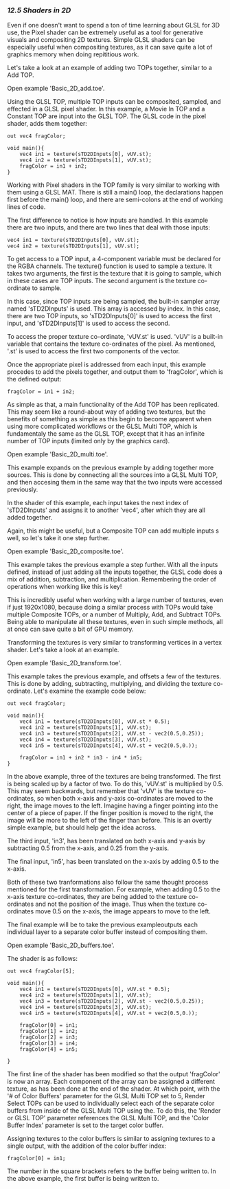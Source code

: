 
### *12.5 Shaders in 2D*

Even if one doesn't want to spend a ton of time learning about GLSL for 3D use, the Pixel shader can be extremely useful as a tool for generative visuals and compositing 2D textures. Simple GLSL shaders can be especially useful when compositing textures, as it can save quite a lot of graphics memory when doing repititious work.

Let's take a look at an example of adding two TOPs together, similar to a Add TOP.

Open example 'Basic\_2D\_add.toe'.

Using the GLSL TOP, multiple TOP inputs can be composited, sampled, and effected in a GLSL pixel shader. In this example, a Movie In TOP and a Constant TOP are input into the GLSL TOP. The GLSL code in the pixel shader, adds them together:

```
out vec4 fragColor;

void main(){
	vec4 in1 = texture(sTD2DInputs[0], vUV.st);
	vec4 in2 = texture(sTD2DInputs[1], vUV.st);
	fragColor = in1 + in2;
}
```

Working with Pixel shaders in the TOP family is very similar to working with them using a GLSL MAT. There is still a main() loop, the declarations happen first before the main() loop, and there are semi-colons at the end of working lines of code.

The first difference to notice is how inputs are handled. In this example there are two inputs, and there are two lines that deal with those inputs:

```
vec4 in1 = texture(sTD2DInputs[0], vUV.st);
vec4 in2 = texture(sTD2DInputs[1], vUV.st);
```

To get access to a TOP input, a 4-component variable must be declared for the RGBA channels. The texture() function is used to sample a texture. It takes two arguments, the first is the texture that it is going to sample, which in these cases are TOP inputs. The second argument is the texture co-ordinate to sample.

In this case, since TOP inputs are being sampled, the built-in sampler array named 'sTD2DInputs' is used. This array is accessed by index. In this case, there are two TOP inputs, so 'sTD2DInputs[0]' is used to access the first input, and 'sTD2DInputs[1]' is used to access the second.

To access the proper texture co-ordinate, 'vUV.st' is used. 'vUV' is a built-in variable that contains the texture co-ordinates of the pixel. As mentioned, '.st' is used to access the first two components of the vector.

Once the appropriate pixel is addressed from each input, this example procedes to add the pixels together, and output them to 'fragColor', which is the defined output:

```
fragColor = in1 + in2;
```

As simple as that, a main functionality of the Add TOP has been replicated. This may seem like a round-about way of adding two textures, but the benefits of something as simple as this begin to become apparent when using more complicated workflows or the GLSL Multi TOP, which is fundamentaly the same as the GLSL TOP, except that it has an infinite number of TOP inputs (limited only by the graphics card).

Open example 'Basic\_2D\_multi.toe'.

This example expands on the previous example by adding together more sources. This is done by connecting all the sources into a GLSL Multi TOP, and then accesing them in the same way that the two inputs were accessed previously.

In the shader of this example, each input takes the next index of 'sTD2DInputs' and assigns it to another 'vec4', after which they are all added together.

Again, this might be useful, but a Composite TOP can add multiple inputs s well, so let's take it one step further.

Open example 'Basic\_2D\_composite.toe'.

This example takes the previous example a step further. With all the inputs defined, instead of just adding all the inputs together, the GLSL code does a mix of addition, subtraction, and multiplication. Remembering the order of operations when working like this is key!

This is incredibly useful when working with a large number of textures, even if just 1920x1080, because doing a similar process with TOPs would take multiple Composite TOPs, or a number of Multiply, Add, and Subtract TOPs. Being able to manipulate all these textures, even in such simple methods, all at once can save quite a bit of GPU memory.

Transforming the textures is very similar to transforming vertices in a vertex shader. Let's take a look at an example.

Open example 'Basic\_2D\_transform.toe'.

This example takes the previous example, and offsets a few of the textures. This is done by adding, subtracting, multiplying, and dividing the texture co-ordinate. Let's examine the example code below:

```
out vec4 fragColor;

void main(){
	vec4 in1 = texture(sTD2DInputs[0], vUV.st * 0.5);
	vec4 in2 = texture(sTD2DInputs[1], vUV.st);
	vec4 in3 = texture(sTD2DInputs[2], vUV.st - vec2(0.5,0.25));
	vec4 in4 = texture(sTD2DInputs[3], vUV.st);
	vec4 in5 = texture(sTD2DInputs[4], vUV.st + vec2(0.5,0.));

	fragColor = in1 + in2 * in3 - in4 * in5;
}
```

In the above example, three of the textures are being transformed. The first is being scaled up by a factor of two. To do this, 'vUV.st' is multiplied by 0.5. This may seem backwards, but remember that 'vUV' is the texture co-ordinates, so when both x-axis and y-axis co-ordinates are moved to the right, the image moves to the left. Imagine having a finger pointing into the center of a piece of paper. If the finger position is moved to the right, the image will be more to the left of the finger than before. This is an overtly simple example, but should help get the idea across.

The third input, 'in3', has been translated on both x-axis and y-axis by subtracting 0.5 from the x-axis, and 0.25 from the y-axis.

The final input, 'in5', has been translated on the x-axis by adding 0.5 to the x-axis.

Both of these two tranformations also follow the same thought process mentioned for the first transformation. For example, when adding 0.5 to the x-axis texture co-ordinates, they are being added to the texture co-ordinates and not the position of the image. Thus when the texture co-ordinates move 0.5 on the x-axis, the image appears to move to the left.

The final example will be to take the previous exampleoutputs each individual layer to a separate color buffer instead of compositing them.

Open example 'Basic\_2D\_buffers.toe'.

The shader is as follows:

```
out vec4 fragColor[5];

void main(){
	vec4 in1 = texture(sTD2DInputs[0], vUV.st * 0.5);
	vec4 in2 = texture(sTD2DInputs[1], vUV.st);
	vec4 in3 = texture(sTD2DInputs[2], vUV.st - vec2(0.5,0.25));
	vec4 in4 = texture(sTD2DInputs[3], vUV.st);
	vec4 in5 = texture(sTD2DInputs[4], vUV.st + vec2(0.5,0.));

	fragColor[0] = in1;
	fragColor[1] = in2;
	fragColor[2] = in3;
	fragColor[3] = in4;
	fragColor[4] = in5;

}
```

The first line of the shader has been modified so that the output 'fragColor' is now an array. Each component of the array can be assigned a different texture, as has been done at the end of the shader. At which point, with the '\# of Color Buffers' parameter for the GLSL Multi TOP set to 5, Render Select TOPs can be used to individually select each of the separate color buffers from inside of the GLSL Multi TOP using the. To do this, the 'Render or GLSL TOP' parameter references the GLSL Multi TOP, and the 'Color Buffer Index' parameter is set to the target color buffer.

Assigning textures to the color buffers is similar to assigning textures to a single output, with the addition of the color buffer index:

```
fragColor[0] = in1;
```

The number in the square brackets refers to the buffer being written to. In the above example, the first buffer is being written to.
